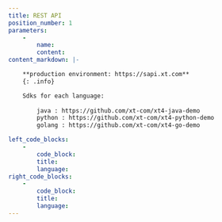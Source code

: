 ```yaml
---
title: REST API
position_number: 1
parameters:
    -
        name:
        content:
content_markdown: |-

    **production environment: https://sapi.xt.com**
    {: .info}

    Sdks for each language:
        
        java : https://github.com/xt-com/xt4-java-demo
        python : https://github.com/xt-com/xt4-python-demo
        golang : https://github.com/xt-com/xt4-go-demo        

left_code_blocks:
    -
        code_block:
        title:
        language:
right_code_blocks:
    -
        code_block:
        title:
        language:
---
```

